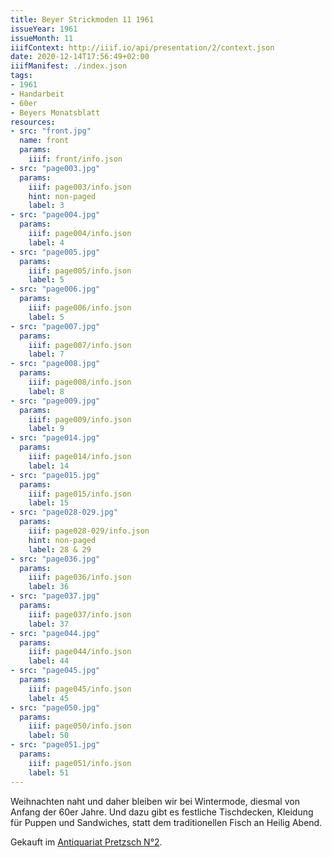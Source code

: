 ```yaml
---
title: Beyer Strickmoden 11 1961
issueYear: 1961
issueMonth: 11
iiifContext: http://iiif.io/api/presentation/2/context.json
date: 2020-12-14T17:56:49+02:00
iiifManifest: ./index.json
tags:
- 1961
- Handarbeit
- 60er
- Beyers Monatsblatt
resources:
- src: "front.jpg"
  name: front
  params:
    iiif: front/info.json
- src: "page003.jpg"
  params:
    iiif: page003/info.json
    hint: non-paged
    label: 3
- src: "page004.jpg"
  params:
    iiif: page004/info.json
    label: 4
- src: "page005.jpg"
  params:
    iiif: page005/info.json
    label: 5
- src: "page006.jpg"
  params:
    iiif: page006/info.json
    label: 5
- src: "page007.jpg"
  params:
    iiif: page007/info.json
    label: 7
- src: "page008.jpg"
  params:
    iiif: page008/info.json
    label: 8
- src: "page009.jpg"
  params:
    iiif: page009/info.json
    label: 9
- src: "page014.jpg"
  params:
    iiif: page014/info.json
    label: 14
- src: "page015.jpg"
  params:
    iiif: page015/info.json
    label: 15
- src: "page028-029.jpg"
  params:
    iiif: page028-029/info.json
    hint: non-paged
    label: 28 & 29
- src: "page036.jpg"
  params:
    iiif: page036/info.json
    label: 36
- src: "page037.jpg"
  params:
    iiif: page037/info.json
    label: 37
- src: "page044.jpg"
  params:
    iiif: page044/info.json
    label: 44
- src: "page045.jpg"
  params:
    iiif: page045/info.json
    label: 45
- src: "page050.jpg"
  params:
    iiif: page050/info.json
    label: 50
- src: "page051.jpg"
  params:
    iiif: page051/info.json
    label: 51   
---
```

Weihnachten naht und daher bleiben wir bei Wintermode, diesmal von Anfang der 60er Jahre.<!--more-->
Und dazu gibt es festliche Tischdecken, Kleidung für Puppen und Sandwiches, statt dem traditionellen Fisch an Heilig Abend.

<div class="source">Gekauft im <a href="https://antiquariat-pretzsch.de/">Antiquariat Pretzsch N°2</a>.</div>

